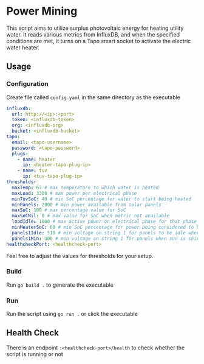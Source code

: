 # Power Mining

This script aims to utilize surplus photovoltaic energy for heating utility water. It reads various metrics from InfluxDB, and when the specified conditions are met, it turns on a Tapo smart socket to activate the electric water heater.

## Usage
### Configuration
Create file called `config.yaml` in the same directory as the executable
```yaml
influxdb:
  url: http://<ip>:<port>
  token: <influxdb-token>
  org: <influxdb-org>
  bucket: <influxdb-bucket>
tapo:
  email: <tapo-username>
  password: <tapo-password>
  plugs:
    - name: heater
      ip: <heater-tapo-plug-ip>
    - name: tuv
      ip: <tuv-tapo-plug-ip>
thresholds:
  maxTemp: 67 # max temperature to which water is heated
  maxLoad: 3300 # max power per electrical phase
  minTuvSoC: 40 # min SoC percentage for water to start being heated
  minPanels: 2000 # min power available from solar panels
  maxSoC: 100 # max percentage value for SoC
  maxSoCNil: 0 # max value for SoC when metric not available
  loadIdle: 1000 # max active power on electrical phase for that phase to be considered available for more load
  minHeaterSoC: 60 # min SoC percentage for power being considered to be sent to the air heater
  panels1Idle: 510 # min voltage on string 1 for panels to be idle when sun is shining
  panels1Min: 300 # min voltage on string 1 for panels when sun is shining
healthcheckPort: <healthcheck-port>
```
Feel free to adjust the values for thresholds for your setup.
### Build
Run `go build .` to generate the executable
### Run
Run the script using `go run .` or click the executable

## Health Check
There is an endpoint `:<healthcheck-port>/health` to check whether the script is running or not
